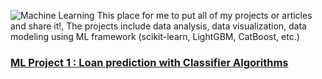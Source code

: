 ![Machine Learning](https://www.google.com/url?sa=i&url=https%3A%2F%2Fwww.geeksforgeeks.org%2Fmachine-learning%2F&psig=AOvVaw16PCy__ziH33knB85PvACU&ust=1610079974527000&source=images&cd=vfe&ved=0CAIQjRxqFwoTCLDZiPP9iO4CFQAAAAAdAAAAABAE)
This place for me to put all of my projects or articles and share it!, The projects include data analysis, data visualization, data modeling using ML framework (scikit-learn, LightGBM, CatBoost, etc.)

### [ML Project 1 : Loan prediction with Classifier Algorithms](https://github.com/himawanadityas/Coursera_Data_Science)

